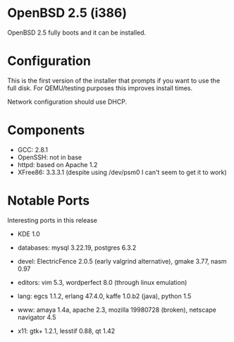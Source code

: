# OpenBSD 2.5 (i386)

OpenBSD 2.5 fully boots and it can be installed.

# Configuration

This is the first version of the installer that prompts if you want to use
the full disk. For QEMU/testing purposes this improves install times.

Network configuration should use DHCP.

# Components

* GCC: 2.8.1
* OpenSSH: not in base
* httpd: based on Apache 1.2
* XFree86: 3.3.3.1 (despite using /dev/psm0 I can't seem to get it to work)

# Notable Ports

Interesting ports in this release

* KDE 1.0

* databases: mysql 3.22.19, postgres 6.3.2
* devel: ElectricFence 2.0.5 (early valgrind alternative), gmake 3.77, nasm 0.97
* editors: vim 5.3, wordperfect 8.0 (through linux emulation)
* lang: egcs 1.1.2, erlang 47.4.0, kaffe 1.0.b2 (java), python 1.5
* www: amaya 1.4a, apache 2.3, mozilla 19980728 (broken), netscape navigator 4.5
* x11: gtk+ 1.2.1, lesstif 0.88, qt 1.42

